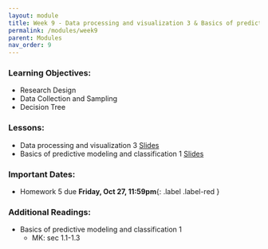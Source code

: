 ```yaml
---
layout: module
title: Week 9 - Data processing and visualization 3 & Basics of predictive modeling and classification 1
permalink: /modules/week9
parent: Modules
nav_order: 9
---
```


### Learning Objectives:
* Research Design
* Data Collection and Sampling
* Decision Tree


### Lessons:
* Data processing and visualization 3 [Slides]()
* Basics of predictive modeling and classification 1 [Slides]()

### Important Dates:
* Homework 5 due **Friday, Oct 27, 11:59pm**{: .label .label-red }

### Additional Readings:
* Basics of predictive modeling and classification 1
    * MK: sec 1.1-1.3
    

